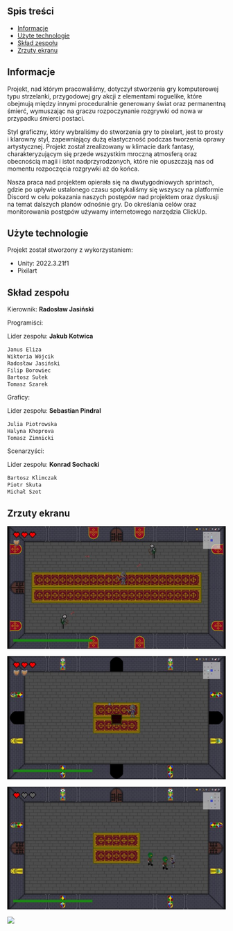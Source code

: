 ## Spis treści
* [Informacje](#informacje)
* [Użyte technologie](#użyte-technologie)
* [Skład zespołu](#skład-zespołu)
* [Zrzuty ekranu](#zrzuty-ekranu)

## Informacje

Projekt, nad którym pracowaliśmy, dotyczył stworzenia gry komputerowej typu strzelanki, przygodowej gry akcji
z elementami roguelike, które obejmują między innymi proceduralnie generowany świat oraz permanentną śmierć, 
wymuszając na graczu rozpoczynanie rozgrywki od nowa w przypadku śmierci postaci.

Styl graficzny, który wybraliśmy do stworzenia gry to pixelart, jest to prosty i klarowny styl, zapewniający
dużą elastyczność podczas tworzenia oprawy artystycznej. Projekt został zrealizowany w klimacie dark fantasy,
charakteryzującym się przede wszystkim mroczną atmosferą oraz obecnością magii i istot nadprzyrodzonych, które nie opuszczają 
nas od momentu rozpoczęcia rozgrywki aż do końca.

Nasza praca nad projektem opierała się na dwutygodniowych sprintach, gdzie po upływie ustalonego czasu spotykaliśmy się wszyscy
na platformie Discord w celu pokazania naszych postępów nad projektem oraz dyskusji na temat dalszych planów odnośnie gry.
Do określania celów oraz monitorowania postępów używamy internetowego narzędzia ClickUp.

	
## Użyte technologie
Projekt został stworzony z wykorzystaniem:
* Unity: 2022.3.21f1
* Pixilart

## Skład zespołu

Kierownik: __Radosław Jasiński__

Programiści:

Lider zespołu: __Jakub Kotwica__
```
Janus Eliza
Wiktoria Wójcik
Radosław Jasiński
Filip Borowiec
Bartosz Sułek
Tomasz Szarek
```

Graficy:

Lider zespołu: __Sebastian Pindral__
```
Julia Piotrowska
Halyna Khoprova
Tomasz Zimnicki
```

Scenarzyści:

Lider zespołu: __Konrad Sochacki__
```
Bartosz Klimczak
Piotr Skuta
Michał Szot
```

## Zrzuty ekranu 

![](https://github.com/Pskuta/test/blob/main/ss1.jpg)

![](https://github.com/Pskuta/test/blob/main/ss2.jpg)

![](https://github.com/Pskuta/test/blob/main/ss3.jpg)

![](https://github.com/Pskuta/test/blob/main/ss4.jpg)








